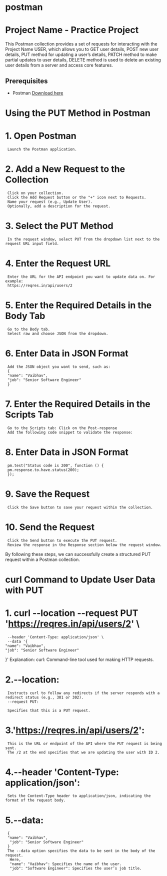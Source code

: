 # postman
# Project Name - Practice Project

This Postman collection provides a set of requests for interacting with the Project Name USER, which allows you to GET user details, POST new user details, PUT method for updating a user’s details, PATCH method to make partial updates to user details, DELETE method is used to delete an existing user details from a server and access core features.

## Prerequisites
- Postman [Download here](https://www.postman.com/downloads/)

# Using the PUT Method in Postman
# 1. Open Postman
     Launch the Postman application.

# 2. Add a New Request to the Collection
     Click on your collection.
     Click the Add Request button or the "+" icon next to Requests.
     Name your request (e.g., Update User).
     Optionally, add a description for the request.

# 3. Select the PUT Method
     In the request window, select PUT from the dropdown list next to the request URL input field.

# 4. Enter the Request URL
     Enter the URL for the API endpoint you want to update data on. For example:
     https://reqres.in/api/users/2

# 5. Enter the Required Details in the Body Tab
     Go to the Body tab.
     Select raw and choose JSON from the dropdown.
# 6. Enter Data in JSON Format
     Add the JSON object you want to send, such as:
     {
     "name": "Vaibhav",
     "job": "Senior Software Engineer"
     }
# 7. Enter the Required Details in the Scripts Tab
     Go to the Scripts tab: Click on the Post-response
     Add the following code snippet to validate the response:
# 8. Enter Data in JSON Format
     pm.test("Status code is 200", function () {
     pm.response.to.have.status(200);
     });
# 9. Save the Request
     Click the Save button to save your request within the collection.
# 10. Send the Request
     Click the Send button to execute the PUT request.
     Review the response in the Response section below the request window.
By following these steps, we can successfully create a structured PUT request within a Postman collection.

# curl Command to Update User Data with PUT

# 1. curl --location --request PUT 'https://reqres.in/api/users/2' \
     --header 'Content-Type: application/json' \
     --data '{
    "name": "Vaibhav",
    "job": "Senior Software Engineer"
}'
Explanation:
     curl: Command-line tool used for making HTTP requests.

# 2.--location:

     Instructs curl to follow any redirects if the server responds with a redirect status (e.g., 301 or 302).
     --request PUT:

     Specifies that this is a PUT request.

# 3.'https://reqres.in/api/users/2':

     This is the URL or endpoint of the API where the PUT request is being sent.
     The /2 at the end specifies that we are updating the user with ID 2.

# 4.--header 'Content-Type: application/json':

     Sets the Content-Type header to application/json, indicating the format of the request body.
# 5.--data:
     {
     "name": "Vaibhav",
      "job": "Senior Software Engineer"
     }
     The --data option specifies the data to be sent in the body of the request.
      Here,
      "name": "Vaibhav": Specifies the name of the user.
      "job": "Software Engineer": Specifies the user’s job title.
